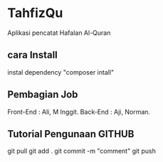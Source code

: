 # TahfizQu
Aplikasi pencatat Hafalan Al-Quran
## cara Install
instal dependency
"composer intall"
## Pembagian Job
Front-End : Ali, M Inggit.
Back-End : Aji, Norman.
## Tutorial Pengunaan GITHUB
git pull
git add .
git commit -m "comment"
git push

